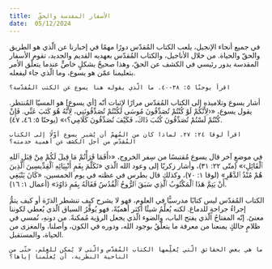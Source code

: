 ```yaml
---
title:  الأسفار المقدسة والحقّ
date:  05/12/2024
---
```


في جميع أنحاء الإنجيل، يلعب الكتاب المُقدّس دورًا مهمًا في إخبارنا عن الّذي هو الطريق والحقّ والحياة. من خلال الأناجيل، والكتاب المُقدّس بعهديه القديم والجديد، تقوم الأسفار المقدسة بدور رئيسي في الكشف عن الحقّ، وهذا صحيحٌ بشكلٍ خاصٍّ عندما يتعلّق الأمر بتعليمنا عمّن هو يسوع، وما الّذي جاء ليفعله.

`اقرأ يوحنّا ٥: ٣٨-٤٠. ما الّذي يقوله هنا يسوع عن الكتب المُقدّسة؟`

أشار يسوع وتلاميذه إلى الكتاب المُقدّس مرارًا لإثبات أنّه [أي يسوع] هو المسيّا المُنتظر. يقول يسوع، «‹لِأَنَّكُمْ لَوْ كُنْتُمْ تُصَدِّقُونَ مُوسَى لَكُنْتُمْ تُصَدِّقُونَنِي، لِأَنَّهُ هُوَ كَتَبَ عَنِّي. فَإِنْ كُنْتُمْ لَسْتُمْ تُصَدِّقُونَ كُتُبَ ذَاكَ، فَكَيْفَ تُصَدِّقُونَ كَلَامِي؟›» (يوحنّا ٥: ٤٦، ٤٧).

`اقرأ لوقا ٢٤: ٢٧. لماذا كان من المُهمّ أن يُشير يسوع أوّلًا إلى الكتاب المُقدّس من أجل الكشف عن أهمية خدمته؟`

في موضعٍ آخر قال يسوع مُقتبسًا من سِفر الخروج، «‹أَفَمَا قَرَأْتُمْ مَا قِيلَ لَكُمْ مِنْ قِبَلِ ٱللهِ ٱلْقَائِلِ›» (متّى ٢٢: ٣١)، وأشار زكريّا إلى وعود الله الّذي «تَكَلَّمَ بِفَمِ أَنْبِيَائِهِ ٱلْقِدِّيسِينَ ٱلَّذِينَ هُمْ مُنْذُ ٱلدَّهْرِ» (لوقا ١: ٧٠)، وكذلك قال بطرس في عظته في يوم الخمسين، «كَانَ يَنْبَغِي أَنْ يَتِمَّ هَذَا ٱلْمَكْتُوبُ ٱلَّذِي سَبَقَ ٱلرُّوحُ ٱلْقُدُسُ فَقَالَهُ بِفَمِ دَاوُدَ» (أعمال ١: ١٦).

الكتاب المُقدّس ليس كتابًا مدرسيًّا في العلوم، فهو لا يشرح كيف تنشطر الذرّة أو كيف يتمُّ إجراءُ جراحةٍ للدماغ. لكنه يُعلِّمُ شيئًا أكثر أهميّةً، فهو يُوفِّرُ السياق الّذي يُعطي لكوننا معنىً. إنّه المفتاحُ الّذي يفتح الباب، والضوء الّذي يجعل الرؤية مُمكنةً. من دونهِ، نُمسي في ظلامٍ حالكٍ يمنعنا من معرفة ما يتعلّقُ بوجود الله، ودوره في الكون، وأصلنا، والمغزى من الحياة، والمستقبل.

`ما هي بعض الحقائق الّتي يُعلِّمها الكتاب المُقدّس والّتي لا يُمكن للعِلم، حتّى من الناحية النظرية، أن يُعلّمنا إياها؟`